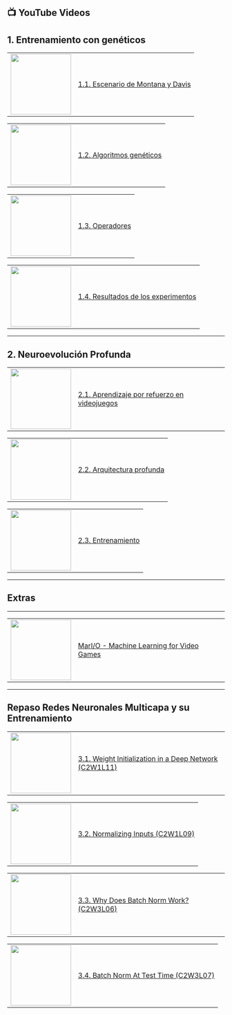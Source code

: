 ## 📺 YouTube Videos

## **1. Entrenamiento con genéticos**

<table>
<tr>
<td><a href="https://www.youtube.com/watch?v=VQ5g3y6Vjps"><img width="140px" src="https://i.ytimg.com/vi/VQ5g3y6Vjps/mqdefault.jpg"></a></td>
<td><a href="https://www.youtube.com/watch?v=VQ5g3y6Vjps">1.1. Escenario de Montana y Davis</a><br/></td>
</tr>
</table>

<table>
<tr>
<td><a href="https://www.youtube.com/watch?v=aUNMfEE9j-M"><img width="140px" src="https://i.ytimg.com/vi/aUNMfEE9j-M/mqdefault.jpg"></a></td>
<td><a href="https://www.youtube.com/watch?v=aUNMfEE9j-M">1.2. Algoritmos genéticos</a><br/></td>
</tr>
</table>

<table>
<tr>
<td><a href="https://www.youtube.com/watch?v=NJz-wTnMobU"><img width="140px" src="https://i.ytimg.com/vi/NJz-wTnMobU/mqdefault.jpg"></a></td>
<td><a href="https://www.youtube.com/watch?v=NJz-wTnMobU">1.3. Operadores</a><br/></td>
</tr>
</table>

<table>
<tr>
<td><a href="https://www.youtube.com/watch?v=if4aDnrlyrw"><img width="140px" src="https://i.ytimg.com/vi/if4aDnrlyrw/mqdefault.jpg"></a></td>
<td><a href="https://www.youtube.com/watch?v=if4aDnrlyrw">1.4. Resultados de los experimentos</a><br/></td>
</tr>
</table>

---------------

## **2. Neuroevolución Profunda**

<table>
<tr>
<td><a href="https://www.youtube.com/watch?v=tBfeI1xz8YY"><img width="140px" src="https://i.ytimg.com/vi/tBfeI1xz8YY/mqdefault.jpg"></a></td>
<td><a href="https://www.youtube.com/watch?v=tBfeI1xz8YY">2.1. Aprendizaje por refuerzo en videojuegos</a><br/></td>
</tr>
</table>

<table>
<tr>
<td><a href="https://www.youtube.com/watch?v=73XJjfBiy9U"><img width="140px" src="https://i.ytimg.com/vi/73XJjfBiy9U/mqdefault.jpg"></a></td>
<td><a href="https://www.youtube.com/watch?v=73XJjfBiy9U">2.2. Arquitectura profunda</a><br/></td>
</tr>
</table>

<table>
<tr>
<td><a href="https://www.youtube.com/watch?v=eESEyK52o7M"><img width="140px" src="https://i.ytimg.com/vi/eESEyK52o7M/mqdefault.jpg"></a></td>
<td><a href="https://www.youtube.com/watch?v=eESEyK52o7M">2.3. Entrenamiento</a><br/></td>
</tr>
</table>

---------------

## **Extras**

---------------
<table>
<tr>
<td><a href="https://www.youtube.com/watch?v=qv6UVOQ0F44"><img width="140px" src="https://i.ytimg.com/vi/qv6UVOQ0F44/mqdefault.jpg"></a></td>
<td><a href="https://www.youtube.com/watch?v=qv6UVOQ0F44">MarI/O - Machine Learning for Video Games</a><br/></td>
</tr>
</table>

---------------

## **Repaso Redes Neuronales Multicapa y su Entrenamiento**

<table>
<tr>
<td><a href="https://www.youtube.com/watch?v=s2coXdufOzE"><img width="140px" src="https://i.ytimg.com/vi/s2coXdufOzE/mqdefault.jpg"></a></td>
<td><a href="https://www.youtube.com/watch?v=s2coXdufOzE">3.1. Weight Initialization in a Deep Network (C2W1L11)</a><br/></td>
</tr>
</table>

<table>
<tr>
<td><a href="https://www.youtube.com/watch?v=FDCfw-YqWTE"><img width="140px" src="https://i.ytimg.com/vi/FDCfw-YqWTE/mqdefault.jpg"></a></td>
<td><a href="https://www.youtube.com/watch?v=FDCfw-YqWTE">3.2. Normalizing Inputs (C2W1L09)</a><br/></td>
</tr>
</table>

<table>
<tr>
<td><a href="https://www.youtube.com/watch?v=nUUqwaxLnWs"><img width="140px" src="https://i.ytimg.com/vi/nUUqwaxLnWs/mqdefault.jpg"></a></td>
<td><a href="https://www.youtube.com/watch?v=nUUqwaxLnWs">3.3. Why Does Batch Norm Work? (C2W3L06)</a><br/></td>
</tr>
</table>

<table>
<tr>
<td><a href="https://www.youtube.com/watch?v=5qefnAek8OA"><img width="140px" src="https://i.ytimg.com/vi/5qefnAek8OA/mqdefault.jpg"></a></td>
<td><a href="https://www.youtube.com/watch?v=5qefnAek8OA">3.4. Batch Norm At Test Time (C2W3L07)</a><br/></td>
</tr>
</table>
